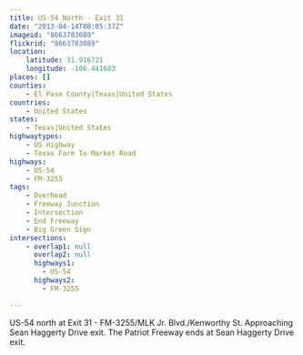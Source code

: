 ```yaml
---
title: US-54 North - Exit 31
date: "2013-04-14T08:05:37Z"
imageid: "8663783089"
flickrid: "8663783089"
location:
    latitude: 31.916721
    longitude: -106.441683
places: []
counties:
    - El Paso County|Texas|United States
countries:
    - United States
states:
    - Texas|United States
highwaytypes:
    - US Highway
    - Texas Farm To Market Road
highways:
    - US-54
    - FM-3255
tags:
    - Overhead
    - Freeway Junction
    - Intersection
    - End Freeway
    - Big Green Sign
intersections:
    - overlap1: null
      overlap2: null
      highways1:
        - US-54
      highways2:
        - FM-3255

---
```

US-54 north at Exit 31 - FM-3255/MLK Jr. Blvd./Kenworthy St.  Approaching Sean Haggerty Drive exit.  The Patriot Freeway ends at Sean Haggerty Drive exit.